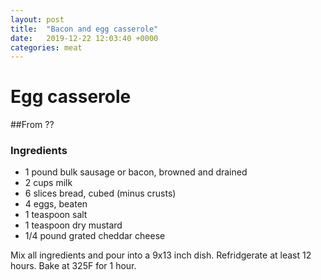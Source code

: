 ```yaml
---
layout: post
title:  "Bacon and egg casserole"
date:   2019-12-22 12:03:40 +0000
categories: meat
---
```


# Egg casserole
##From ??
### Ingredients
* 1 pound bulk sausage or bacon, browned and drained
* 2 cups milk
* 6 slices bread, cubed (minus crusts)
* 4 eggs, beaten
* 1 teaspoon salt
* 1 teaspoon dry mustard
* 1/4 pound grated cheddar cheese


Mix all ingredients and pour into a 9x13 inch dish. Refridgerate at least 12 hours. Bake at 325F for 1 hour.
